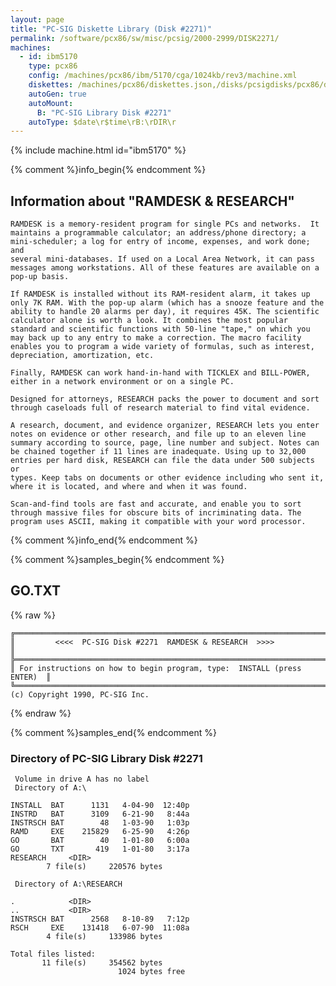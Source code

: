 ```yaml
---
layout: page
title: "PC-SIG Diskette Library (Disk #2271)"
permalink: /software/pcx86/sw/misc/pcsig/2000-2999/DISK2271/
machines:
  - id: ibm5170
    type: pcx86
    config: /machines/pcx86/ibm/5170/cga/1024kb/rev3/machine.xml
    diskettes: /machines/pcx86/diskettes.json,/disks/pcsigdisks/pcx86/diskettes.json
    autoGen: true
    autoMount:
      B: "PC-SIG Library Disk #2271"
    autoType: $date\r$time\rB:\rDIR\r
---
```


{% include machine.html id="ibm5170" %}

{% comment %}info_begin{% endcomment %}

## Information about "RAMDESK & RESEARCH"

    RAMDESK is a memory-resident program for single PCs and networks.  It
    maintains a programmable calculator; an address/phone directory; a
    mini-scheduler; a log for entry of income, expenses, and work done; and
    several mini-databases. If used on a Local Area Network, it can pass
    messages among workstations. All of these features are available on a
    pop-up basis.
    
    If RAMDESK is installed without its RAM-resident alarm, it takes up
    only 7K RAM. With the pop-up alarm (which has a snooze feature and the
    ability to handle 20 alarms per day), it requires 45K. The scientific
    calculator alone is worth a look. It combines the most popular
    standard and scientific functions with 50-line "tape," on which you
    may back up to any entry to make a correction. The macro facility
    enables you to program a wide variety of formulas, such as interest,
    depreciation, amortization, etc.
    
    Finally, RAMDESK can work hand-in-hand with TICKLEX and BILL-POWER,
    either in a network environment or on a single PC.
    
    Designed for attorneys, RESEARCH packs the power to document and sort
    through caseloads full of research material to find vital evidence.
    
    A research, document, and evidence organizer, RESEARCH lets you enter
    notes on evidence or other research, and file up to an eleven line
    summary according to source, page, line number and subject. Notes can
    be chained together if 11 lines are inadequate. Using up to 32,000
    entries per hard disk, RESEARCH can file the data under 500 subjects or
    types. Keep tabs on documents or other evidence including who sent it,
    where it is located, and where and when it was found.
    
    Scan-and-find tools are fast and accurate, and enable you to sort
    through massive files for obscure bits of incriminating data. The
    program uses ASCII, making it compatible with your word processor.
{% comment %}info_end{% endcomment %}

{% comment %}samples_begin{% endcomment %}

## GO.TXT

{% raw %}
```
╔═════════════════════════════════════════════════════════════════════════╗
║         <<<<  PC-SIG Disk #2271  RAMDESK & RESEARCH  >>>>               ║
╠═════════════════════════════════════════════════════════════════════════╣
║ For instructions on how to begin program, type:  INSTALL (press ENTER)  ║
╚═════════════════════════════════════════════════════════════════════════╝
(c) Copyright 1990, PC-SIG Inc.
```
{% endraw %}

{% comment %}samples_end{% endcomment %}

### Directory of PC-SIG Library Disk #2271

     Volume in drive A has no label
     Directory of A:\

    INSTALL  BAT      1131   4-04-90  12:40p
    INSTRD   BAT      3109   6-21-90   8:44a
    INSTRSCH BAT        48   1-03-90   1:03p
    RAMD     EXE    215829   6-25-90   4:26p
    GO       BAT        40   1-01-80   6:00a
    GO       TXT       419   1-01-80   3:17a
    RESEARCH     <DIR>    
            7 file(s)     220576 bytes

     Directory of A:\RESEARCH

    .            <DIR>    
    ..           <DIR>    
    INSTRSCH BAT      2568   8-10-89   7:12p
    RSCH     EXE    131418   6-07-90  11:08a
            4 file(s)     133986 bytes

    Total files listed:
           11 file(s)     354562 bytes
                            1024 bytes free

